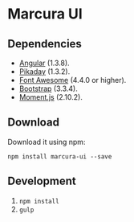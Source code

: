 # Marcura UI

## Dependencies
* [Angular](https://angularjs.org/) (1.3.8).
* [Pikaday](https://github.com/dbushell/Pikaday) (1.3.2).
* [Font Awesome](http://fontawesome.io/) (4.4.0 or higher).
* [Bootstrap](http://getbootstrap.com/) (3.3.4).
* [Moment.js](http://momentjs.com/) (2.10.2).

## Download
Download it using npm:

`npm install marcura-ui --save`

## Development

1. `npm install`
2. `gulp`
